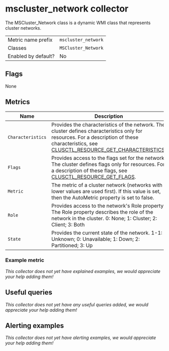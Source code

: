 # mscluster_network collector

The MSCluster_Network class is a dynamic WMI class that represents cluster networks.

|||
-|-
Metric name prefix  | `mscluster_network`
Classes             | `MSCluster_Network`
Enabled by default? | No

## Flags

None

## Metrics

<!-- BEGIN auto-generated metrics table -->
Name | Description | Type | Labels
-----|-------------|------|-------
`Characteristics` | Provides the characteristics of the network. The cluster defines characteristics only for resources. For a description of these characteristics, see [CLUSCTL_RESOURCE_GET_CHARACTERISTICS](https://msdn.microsoft.com/library/aa367466).  | gauge | `name`
`Flags` | Provides access to the flags set for the network. The cluster defines flags only for resources. For a description of these flags, see [CLUSCTL_RESOURCE_GET_FLAGS](https://docs.microsoft.com/en-us/previous-versions/windows/desktop/mscs/clusctl-resource-get-flags). | gauge | `name`
`Metric` | The metric of a cluster network (networks with lower values are used first). If this value is set, then the AutoMetric property is set to false. | gauge | `name`
`Role` | Provides access to the network's Role property. The Role property describes the role of the network in the cluster. 0: None; 1: Cluster; 2: Client; 3: Both  | gauge | `name`
`State` | Provides the current state of the network. 1-1: Unknown; 0: Unavailable; 1: Down; 2: Partitioned; 3: Up | gauge | `name`
<!-- END auto-generated metrics table -->

### Example metric
_This collector does not yet have explained examples, we would appreciate your help adding them!_

## Useful queries
_This collector does not yet have any useful queries added, we would appreciate your help adding them!_

## Alerting examples
_This collector does not yet have alerting examples, we would appreciate your help adding them!_
